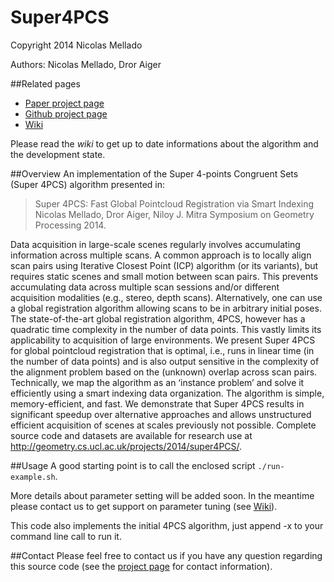 Super4PCS
=========

Copyright 2014 Nicolas Mellado

Authors: Nicolas Mellado, Dror Aiger


##Related pages
* [Paper project page](http://geometry.cs.ucl.ac.uk/projects/2014/super4PCS)
* [Github project page](http://github.com/nmellado/Super4PCS)
* [Wiki](http://github.com/nmellado/Super4PCS/wiki)

Please read the *wiki* to get up to date informations about the algorithm and the development state.

##Overview
An implementation of the Super 4-points Congruent Sets (Super 4PCS) 
algorithm presented in:

>Super 4PCS: Fast Global Pointcloud Registration via Smart Indexing
>Nicolas Mellado, Dror Aiger, Niloy J. Mitra
>Symposium on Geometry Processing 2014.

Data acquisition in large-scale scenes regularly involves accumulating information across multiple scans. A common approach is to locally align scan pairs using Iterative Closest Point (ICP) algorithm (or its variants), but requires static scenes and small motion between scan pairs. This prevents accumulating data across multiple scan sessions and/or different acquisition modalities (e.g., stereo, depth scans). Alternatively, one can use a global registration algorithm allowing scans to be in arbitrary initial poses. The state-of-the-art global registration algorithm, 4PCS, however has a quadratic time complexity in the number of data points. This vastly limits its applicability to acquisition of large environments. We present Super 4PCS for global pointcloud registration that is optimal, i.e., runs in linear time (in 
the number of data points) and is also output sensitive in the complexity of the alignment problem based on the (unknown) overlap across scan pairs. Technically, we map the algorithm as an ‘instance problem’ and solve it efficiently using a smart indexing data organization. The algorithm is simple, memory-efficient, and fast. We demonstrate that Super 4PCS results in significant speedup over alternative approaches and allows unstructured efficient acquisition of scenes at scales previously not possible. Complete source code and datasets are available for research use at http://geometry.cs.ucl.ac.uk/projects/2014/super4PCS/.


##Usage
A good starting point is to call the enclosed script `./run-example.sh`.

More details about parameter setting will be added soon. In the meantime please contact us to get support on parameter tuning (see [Wiki](http://github.com/nmellado/Super4PCS/wiki)).

This code also implements the initial 4PCS algorithm, just append -x to your command line call to run it.


##Contact
Please feel free to contact us if you have any question regarding this source code (see the [project page](http://geometry.cs.ucl.ac.uk/projects/2014/super4PCS/) for contact information).

